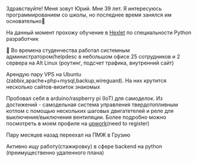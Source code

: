 Здравствуйте! Меня зовут Юрий. Мне 39 лет. Я  интересуюсь программированием со школы, но последнее время занялся им основательно👀<p>
На данный момент прохожу обучение в <a href = https://ru.hexlet.io/u/tork>Hexlet</a> по специальности Python разработчик<p>🌱
Во времена студенчества работал системным администратором/helpdesc в небольшом офисе 25 сотрудников и 2 сервера на Alt Linux (роутинг, подсчет трафика, внутренний сайт)<p>
Арендую пару VPS на Ubuntu (zabbix,apache+php+mysql,backup,wireguard). На них крутится несколько сайтов-визиток знакомых<p>
Пробовал себя в arduino/raspberry pi (IoT) для самоделок. Из достижений - самодельная система управления твердотопливным котлом с помощью нескольких шаговых двигатетелей и реле для выключения/выключения вентиляции. Более подробно можно посмотреть в моем профиле на <a href = "https://www.upwork.com/freelancers/~013e3d9819e16cfade?s=1110580753891577856">upwork</a>(need to register)<p>
Пару месяцев назад переехал на ПМЖ в Грузию<p>
Активно ищу работу(стажировку) в сфере backend на python (преимущественно удаленного плана)
